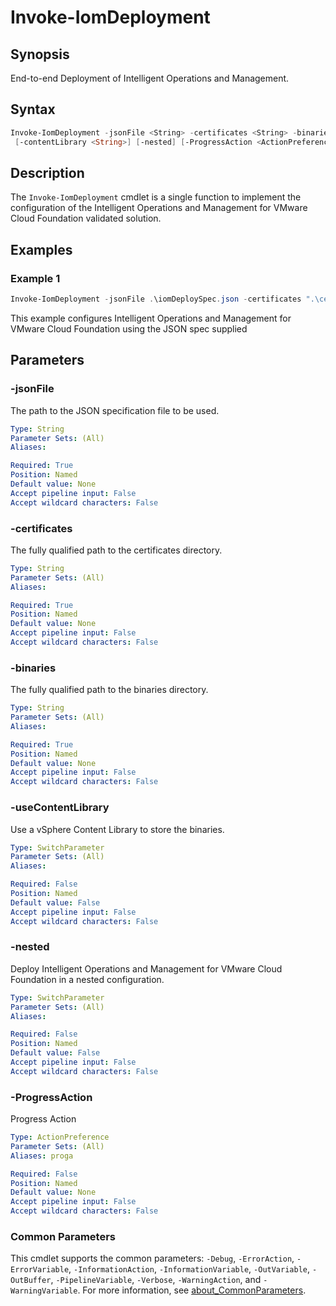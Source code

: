 # Invoke-IomDeployment

## Synopsis

End-to-end Deployment of Intelligent Operations and Management.

## Syntax

```powershell
Invoke-IomDeployment -jsonFile <String> -certificates <String> -binaries <String> [-useContentLibrary]
 [-contentLibrary <String>] [-nested] [-ProgressAction <ActionPreference>] [<CommonParameters>]
```

## Description

The `Invoke-IomDeployment` cmdlet is a single function to implement the configuration of the Intelligent
Operations and Management for VMware Cloud Foundation validated solution.

## Examples

### Example 1

```powershell
Invoke-IomDeployment -jsonFile .\iomDeploySpec.json -certificates ".\certificates\" -binaries ".\binaries\"
```

This example configures Intelligent Operations and Management for VMware Cloud Foundation using the JSON spec supplied

## Parameters

### -jsonFile

The path to the JSON specification file to be used.

```yaml
Type: String
Parameter Sets: (All)
Aliases:

Required: True
Position: Named
Default value: None
Accept pipeline input: False
Accept wildcard characters: False
```

### -certificates

The fully qualified path to the certificates directory.

```yaml
Type: String
Parameter Sets: (All)
Aliases:

Required: True
Position: Named
Default value: None
Accept pipeline input: False
Accept wildcard characters: False
```

### -binaries

The fully qualified path to the binaries directory.

```yaml
Type: String
Parameter Sets: (All)
Aliases:

Required: True
Position: Named
Default value: None
Accept pipeline input: False
Accept wildcard characters: False
```

### -useContentLibrary

Use a vSphere Content Library to store the binaries.

```yaml
Type: SwitchParameter
Parameter Sets: (All)
Aliases:

Required: False
Position: Named
Default value: False
Accept pipeline input: False
Accept wildcard characters: False
```

### -nested

Deploy Intelligent Operations and Management for VMware Cloud Foundation in a nested configuration.

```yaml
Type: SwitchParameter
Parameter Sets: (All)
Aliases:

Required: False
Position: Named
Default value: False
Accept pipeline input: False
Accept wildcard characters: False
```

### -ProgressAction

Progress Action

```yaml
Type: ActionPreference
Parameter Sets: (All)
Aliases: proga

Required: False
Position: Named
Default value: None
Accept pipeline input: False
Accept wildcard characters: False
```

### Common Parameters

This cmdlet supports the common parameters: `-Debug`, `-ErrorAction`, `-ErrorVariable`, `-InformationAction`, `-InformationVariable`, `-OutVariable`, `-OutBuffer`, `-PipelineVariable`, `-Verbose`, `-WarningAction`, and `-WarningVariable`. For more information, see [about_CommonParameters](http://go.microsoft.com/fwlink/?LinkID=113216).
